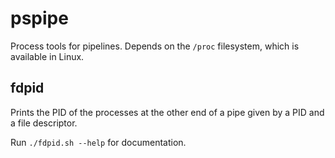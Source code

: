 pspipe
======

Process tools for pipelines. Depends on the `/proc` filesystem, which is available in Linux.

fdpid
-----

Prints the PID of the processes at the other end of a pipe given by a PID and a file descriptor.

Run `./fdpid.sh --help` for documentation.
